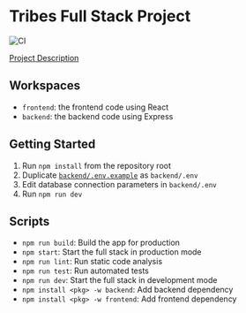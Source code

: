# Tribes Full Stack Project

![CI](https://github.com/green-fox-academy/dusicyon-viridian-tribes-react/actions/workflows/ci.yml/badge.svg?branch=master)

[Project Description](./docs/description/README.md)

## Workspaces

- `frontend`: the frontend code using React
- `backend`: the backend code using Express

## Getting Started

1. Run `npm install` from the repository root
1. Duplicate [`backend/.env.example`](backend/.env.example) as `backend/.env`
1. Edit database connection parameters in `backend/.env`
1. Run `npm run dev`

## Scripts

- `npm run build`: Build the app for production
- `npm start`: Start the full stack in production mode
- `npm run lint`: Run static code analysis
- `npm run test`: Run automated tests
- `npm run dev`: Start the full stack in development mode
- `npm install <pkg> -w backend`: Add backend dependency
- `npm install <pkg> -w frontend`: Add frontend dependency
